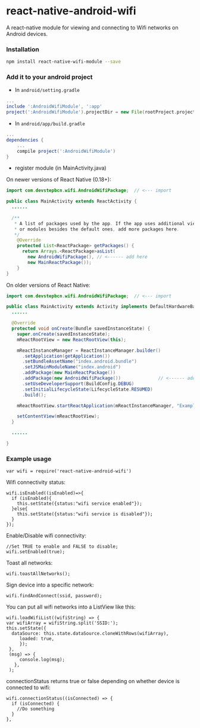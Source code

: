 # react-native-android-wifi

A react-native module for viewing and connecting to Wifi networks on Android devices.

### Installation

```bash
npm install react-native-wifi-module --save
```

### Add it to your android project

* In `android/setting.gradle`

```gradle
...
include ':AndroidWifiModule', ':app'
project(':AndroidWifiModule').projectDir = new File(rootProject.projectDir, '../node_modules/react-native-android-wifi')
```

* In `android/app/build.gradle`

```gradle
...
dependencies {
    ...
    compile project(':AndroidWifiModule')
}
```

* register module (in MainActivity.java)

On newer versions of React Native (0.18+):

```java
import com.devstepbcn.wifi.AndroidWifiPackage;  // <--- import

public class MainActivity extends ReactActivity {
  ......
  
  /**
   * A list of packages used by the app. If the app uses additional views
   * or modules besides the default ones, add more packages here.
   */
    @Override
    protected List<ReactPackage> getPackages() {
      return Arrays.<ReactPackage>asList(
        new AndroidWifiPackage(), // <------ add here
        new MainReactPackage());
    }
}
```

On older versions of React Native:

```java
import com.devstepbcn.wifi.AndroidWifiPackage;  // <--- import

public class MainActivity extends Activity implements DefaultHardwareBackBtnHandler {
  ......

  @Override
  protected void onCreate(Bundle savedInstanceState) {
    super.onCreate(savedInstanceState);
    mReactRootView = new ReactRootView(this);

    mReactInstanceManager = ReactInstanceManager.builder()
      .setApplication(getApplication())
      .setBundleAssetName("index.android.bundle")
      .setJSMainModuleName("index.android")
      .addPackage(new MainReactPackage())
      .addPackage(new AndroidWifiPackage())              // <------ add here
      .setUseDeveloperSupport(BuildConfig.DEBUG)
      .setInitialLifecycleState(LifecycleState.RESUMED)
      .build();

    mReactRootView.startReactApplication(mReactInstanceManager, "ExampleRN", null);

    setContentView(mReactRootView);
  }

  ......

}
```

### Example usage

```
var wifi = require('react-native-android-wifi')
```

Wifi connectivity status:
```
wifi.isEnabled((isEnabled)=>{
  if (isEnabled){
    this.setState({status:"wifi service enabled"});
  }else{
    this.setState({status:"wifi service is disabled"});
  }
});
```

Enable/Disable wifi connectivity:
```
//Set TRUE to enable and FALSE to disable; 
wifi.setEnabled(true);
```

Toast all networks:
```
wifi.toastAllNetworks();
```

Sign device into a specific network:
```
wifi.findAndConnect(ssid, password);
```

You can put all wifi networks into a ListView like this:
```
wifi.loadWifiList((wifiString) => {
var wifiArray = wifiString.split('SSID:');
this.setState({
  dataSource: this.state.dataSource.cloneWithRows(wifiArray),
     loaded: true,
     });
 },
 (msg) => {
     console.log(msg);
   },
 );
 ```

connectionStatus returns true or false depending on whether device is connected to wifi:
```
wifi.connectionStatus((isConnected) => {
  if (isConnected) {
    //Do something
  }
},
```

